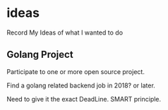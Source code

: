 # ideas
Record My Ideas of what I wanted to do

Golang Project
---

Participate to one or more open source project.

Find a golang related backend job in 2018? or later.



Need to give it the exact DeadLine.
SMART principle.
